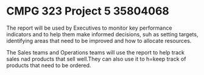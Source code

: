 # CMPG 323 Project 5 35804068

The report will be used by Executives to monitor key performance indicators and to help them make informed decisions, suh as setting targets, identifying areas that need to be improved and how to allocate resources.

The Sales teams and Operations teams will use the report to help track sales nad products that sell well.They can also use it to h=keep track of products that need to be ordered.
